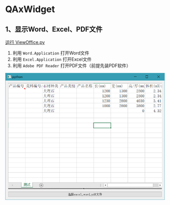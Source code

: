 # QAxWidget

## 1、显示Word、Excel、PDF文件
[运行 ViewOffice.py](ViewOffice.py)

1. 利用 `Word.Application` 打开Word文件
1. 利用 `Excel.Application` 打开Excel文件
1. 利用 `Adobe PDF Reader` 打开PDF文件（前提先装PDF软件）

![ViewOffice](ScreenShot/ViewOffice.png)